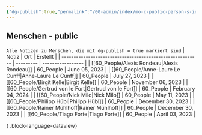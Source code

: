 ```yaml
---
{"dg-publish":true,"permalink":"/00-admin/index/mo-c-public-person-s-index/","tags":["class/index"],"noteIcon":""}
---
```



## Menschen - public
`Alle Notizen zu Menschen, die mit dg-publish = true markiert sind`
| Notiz                                                     | Ort       | Erstellt          |
| --------------------------------------------------------- | --------- | ----------------- |
| [[60_People/Alexis Rondeau\|Alexis Rondeau]]           | 60_People | June 05, 2023     |
| [[60_People/Anne-Laure Le Cunff\|Anne-Laure Le Cunff]] | 60_People | July 27, 2023     |
| [[60_People/Birgit Kelle\|Birgit Kelle]]               | 60_People | November 06, 2023 |
| [[60_People/Gertrud von le Fort\|Gertrud von le Fort]] | 60_People | February 04, 2024 |
| [[60_People/Nick Milo\|Nick Milo]]                     | 60_People | May 11, 2023      |
| [[60_People/Philipp Hübl\|Philipp Hübl]]               | 60_People | December 30, 2023 |
| [[60_People/Rainer Mühlhoff\|Rainer Mühlhoff]]         | 60_People | December 30, 2023 |
| [[60_People/Tiago Forte\|Tiago Forte]]                 | 60_People | April 03, 2023    |

{ .block-language-dataview}
